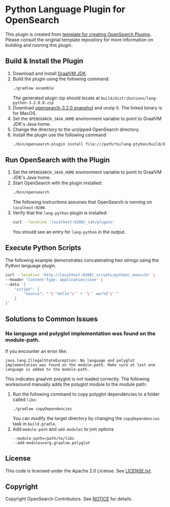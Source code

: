 # Python Language Plugin for OpenSearch

This plugin is created from [template for creating OpenSearch Plugins](https://github.com/opensearch-project/opensearch-plugin-template-java).
Please consult the original template repository for more information on building and running this plugin.

## Build & Install the Plugin
1. Download and install [GraalVM JDK](https://www.graalvm.org/downloads/).
2. Build the plugin using the following command:
   ```bash
   ./gradlew assemble
   ```
   The generated plugin zip should locate at `build/distributions/lang-python-3.2.0.0.zip`
3. Download [opensearch-3.2.0 snapshot](https://artifacts.opensearch.org/snapshots/core/opensearch/3.2.0-SNAPSHOT/opensearch-min-3.2.0-SNAPSHOT-darwin-x64-latest.tar.gz) and unzip it. The linked binary is for MacOS.
4. Set the `OPENSEARCH_JAVA_HOME` environment variable to point to GraalVM JDK's Java home.
5. Change the directory to the unzipped OpenSearch directory.
6. Install the plugin use the following command
    ```bash
    ./bin/opensearch-plugin install file:///path/to/lang-ptyhon/build/distributions/lang-python-3.2.0.0.zip
    ```

## Run OpenSearch with the Plugin
1. Set the `OPENSEARCH_JAVA_HOME` environment variable to point to GraalVM JDK's Java home.
2. Start OpenSearch with the plugin installed:
   ```bash
   ./bin/opensearch
   ```
   The following instructions assumes that OpenSearch is running on `localhost:9200`.
3. Verify that the `lang-python` plugin is installed:
    ```bash
    curl --location 'localhost:9200/_cat/plugins'
    ```
    You should see an entry for `lang-python` in the output.

## Execute Python Scripts
The following example demonstrates concatenating two strings using the Python language plugin.
```bash
curl --location 'http://localhost:9200/_scripts/python/_execute' \
--header 'Content-Type: application/json' \
--data '{
    "script": {
        "source": "'\''hello'\'' + '\'' world'\''"
    }
}'
```

## Solutions to Common Issues
### No language and polyglot implementation was found on the module-path.
If you encounter an error like:
```
java.lang.IllegalStateException: No language and polyglot implementation was found on the module-path. Make sure at last one language is added to the module-path.
```
This indicates graalvm polyglot is not loaded correctly. The following workaround manually adds the polyglot module to the module path:
1. Run the following command to copy polyglot dependencies to a folder called `libs`:
   ```
   ./gradlew copyDependencies
   ```
   You can modify the target directory by changing the `copyDependencies` task in `build.gradle`.
2. Add `module-path` and `add-modules` to jvm options
   ```
   --module-path=/path/to/libs
   --add-modules=org.graalvm.polyglot
   ```

## License
This code is licensed under the Apache 2.0 License. See [LICENSE.txt](LICENSE.txt).

## Copyright
Copyright OpenSearch Contributors. See [NOTICE](NOTICE.txt) for details.
